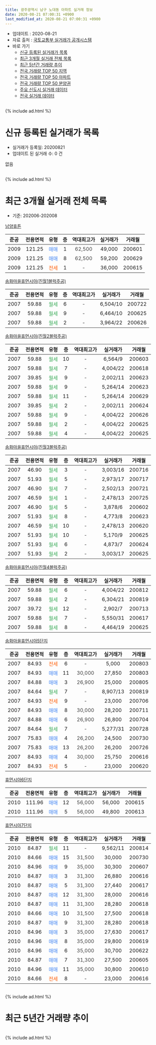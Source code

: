 ```yaml
---
title: 광주광역시 남구 노대동 아파트 실거래 정보
date: 2020-08-21 07:00:31 +0900
last_modified_at: 2020-08-21 07:00:31 +0900
---
```


* 업데이트 : 2020-08-21
* 자료 출처 : [국토교통부 실거래가 공개시스템](http://rt.molit.go.kr)
* 바로 가기
    * [신규 등록된 실거래가 목록](#신규-등록된-실거래가-목록)
    * [최근 3개월 실거래 전체 목록](#최근-3개월-실거래-전체-목록)
    * [최근 5년간 거래량 추이](#최근-5년간-거래량-추이)
    * [전국 거래량 TOP 50 지역](https://inasie.github.io/apt-trade-info/최근-3개월-전국에서-가장-거래가-많이-발생한-지역)
    * [전국 거래량 TOP 50 아파트](https://inasie.github.io/apt-trade-info/최근-3개월-전국에서-가장-거래가-많이-발생한-아파트)
    * [전국 거래량 TOP 50 분양권](https://inasie.github.io/apt-trade-info/최근-3개월-전국에서-가장-거래가-많이-발생한-분양권)
    * [주요 신도시 실거래 데이터](https://inasie.github.io/apt-trade-info/주요-신도시)
    * [전국 실거래 데이터](https://inasie.github.io/apt-trade-info/전국)
<br>
{% include ad.html %}
<br>

# 신규 등록된 실거래가 목록
* 실거래가 등록일: 20200821
* 업데이트 된 실거래 수: 0 건

없음

<br>
{% include ad.html %}
<br>

# 최근 3개월 실거래 전체 목록
* 기준: 202006-202008


[남양휴튼](https://search.naver.com/search.naver?query=%EA%B4%91%EC%A3%BC%EA%B4%91%EC%97%AD%EC%8B%9C+%EB%82%A8%EA%B5%AC+%EB%85%B8%EB%8C%80%EB%8F%99+%EB%82%A8%EC%96%91%ED%9C%B4%ED%8A%BC)

|준공|전용면적|유형|층|역대최고가|실거래가|거래월|
|:---:|:---:|:---:|:---:|:---:|:---:|:---:|
|2009|121.25|<span style="color:#4285f3">매매</span>|1|<span style="color:#444444">62,500</span>|49,000|200601|
|2009|121.25|<span style="color:#4285f3">매매</span>|8|<span style="color:#444444">62,500</span>|59,200|200629|
|2009|121.25|<span style="color:#ff5a00">전세</span>|1|<span style="color:#444444">-</span>|36,000|200615|

[송화마을휴먼시아(진월1블럭주공)](https://search.naver.com/search.naver?query=%EA%B4%91%EC%A3%BC%EA%B4%91%EC%97%AD%EC%8B%9C+%EB%82%A8%EA%B5%AC+%EB%85%B8%EB%8C%80%EB%8F%99+%EC%86%A1%ED%99%94%EB%A7%88%EC%9D%84%ED%9C%B4%EB%A8%BC%EC%8B%9C%EC%95%84%28%EC%A7%84%EC%9B%941%EB%B8%94%EB%9F%AD%EC%A3%BC%EA%B3%B5%29)

|준공|전용면적|유형|층|역대최고가|실거래가|거래월|
|:---:|:---:|:---:|:---:|:---:|:---:|:---:|
|2007|59.88|<span style="color:#34a853">월세</span>|6|<span style="color:#444444">-</span>|6,504/10|200722|
|2007|59.88|<span style="color:#34a853">월세</span>|9|<span style="color:#444444">-</span>|6,464/10|200625|
|2007|59.88|<span style="color:#34a853">월세</span>|2|<span style="color:#444444">-</span>|3,964/22|200626|

[송화마을휴먼시아(진월2블럭주공)](https://search.naver.com/search.naver?query=%EA%B4%91%EC%A3%BC%EA%B4%91%EC%97%AD%EC%8B%9C+%EB%82%A8%EA%B5%AC+%EB%85%B8%EB%8C%80%EB%8F%99+%EC%86%A1%ED%99%94%EB%A7%88%EC%9D%84%ED%9C%B4%EB%A8%BC%EC%8B%9C%EC%95%84%28%EC%A7%84%EC%9B%942%EB%B8%94%EB%9F%AD%EC%A3%BC%EA%B3%B5%29)

|준공|전용면적|유형|층|역대최고가|실거래가|거래월|
|:---:|:---:|:---:|:---:|:---:|:---:|:---:|
|2007|59.88|<span style="color:#34a853">월세</span>|10|<span style="color:#444444">-</span>|6,564/9|200603|
|2007|59.88|<span style="color:#34a853">월세</span>|7|<span style="color:#444444">-</span>|4,004/22|200618|
|2007|39.85|<span style="color:#34a853">월세</span>|9|<span style="color:#444444">-</span>|2,002/11|200623|
|2007|59.88|<span style="color:#34a853">월세</span>|9|<span style="color:#444444">-</span>|5,264/14|200623|
|2007|59.88|<span style="color:#34a853">월세</span>|11|<span style="color:#444444">-</span>|5,264/14|200629|
|2007|39.85|<span style="color:#34a853">월세</span>|2|<span style="color:#444444">-</span>|2,002/11|200624|
|2007|59.88|<span style="color:#34a853">월세</span>|9|<span style="color:#444444">-</span>|4,004/22|200626|
|2007|59.88|<span style="color:#34a853">월세</span>|2|<span style="color:#444444">-</span>|4,004/22|200625|
|2007|59.88|<span style="color:#34a853">월세</span>|4|<span style="color:#444444">-</span>|4,004/22|200625|

[송화마을휴먼시아(진월3블럭주공)](https://search.naver.com/search.naver?query=%EA%B4%91%EC%A3%BC%EA%B4%91%EC%97%AD%EC%8B%9C+%EB%82%A8%EA%B5%AC+%EB%85%B8%EB%8C%80%EB%8F%99+%EC%86%A1%ED%99%94%EB%A7%88%EC%9D%84%ED%9C%B4%EB%A8%BC%EC%8B%9C%EC%95%84%28%EC%A7%84%EC%9B%943%EB%B8%94%EB%9F%AD%EC%A3%BC%EA%B3%B5%29)

|준공|전용면적|유형|층|역대최고가|실거래가|거래월|
|:---:|:---:|:---:|:---:|:---:|:---:|:---:|
|2007|46.90|<span style="color:#34a853">월세</span>|3|<span style="color:#444444">-</span>|3,003/16|200716|
|2007|51.93|<span style="color:#34a853">월세</span>|5|<span style="color:#444444">-</span>|2,973/17|200717|
|2007|46.90|<span style="color:#34a853">월세</span>|7|<span style="color:#444444">-</span>|2,502/13|200721|
|2007|46.59|<span style="color:#34a853">월세</span>|1|<span style="color:#444444">-</span>|2,478/13|200725|
|2007|46.90|<span style="color:#34a853">월세</span>|5|<span style="color:#444444">-</span>|3,878/6|200602|
|2007|51.93|<span style="color:#34a853">월세</span>|8|<span style="color:#444444">-</span>|4,773/8|200623|
|2007|46.59|<span style="color:#34a853">월세</span>|10|<span style="color:#444444">-</span>|2,478/13|200620|
|2007|51.93|<span style="color:#34a853">월세</span>|10|<span style="color:#444444">-</span>|5,170/9|200625|
|2007|51.93|<span style="color:#34a853">월세</span>|6|<span style="color:#444444">-</span>|4,873/7|200624|
|2007|51.93|<span style="color:#34a853">월세</span>|2|<span style="color:#444444">-</span>|3,003/17|200625|

[송화마을휴먼시아(진월4블럭주공)](https://search.naver.com/search.naver?query=%EA%B4%91%EC%A3%BC%EA%B4%91%EC%97%AD%EC%8B%9C+%EB%82%A8%EA%B5%AC+%EB%85%B8%EB%8C%80%EB%8F%99+%EC%86%A1%ED%99%94%EB%A7%88%EC%9D%84%ED%9C%B4%EB%A8%BC%EC%8B%9C%EC%95%84%28%EC%A7%84%EC%9B%944%EB%B8%94%EB%9F%AD%EC%A3%BC%EA%B3%B5%29)

|준공|전용면적|유형|층|역대최고가|실거래가|거래월|
|:---:|:---:|:---:|:---:|:---:|:---:|:---:|
|2007|59.88|<span style="color:#34a853">월세</span>|6|<span style="color:#444444">-</span>|4,004/22|200812|
|2007|59.88|<span style="color:#34a853">월세</span>|2|<span style="color:#444444">-</span>|6,304/21|200819|
|2007|39.72|<span style="color:#34a853">월세</span>|12|<span style="color:#444444">-</span>|2,902/7|200713|
|2007|59.88|<span style="color:#34a853">월세</span>|7|<span style="color:#444444">-</span>|5,550/31|200617|
|2007|59.88|<span style="color:#34a853">월세</span>|8|<span style="color:#444444">-</span>|4,464/19|200625|

[송화마을휴먼시아5단지](https://search.naver.com/search.naver?query=%EA%B4%91%EC%A3%BC%EA%B4%91%EC%97%AD%EC%8B%9C+%EB%82%A8%EA%B5%AC+%EB%85%B8%EB%8C%80%EB%8F%99+%EC%86%A1%ED%99%94%EB%A7%88%EC%9D%84%ED%9C%B4%EB%A8%BC%EC%8B%9C%EC%95%845%EB%8B%A8%EC%A7%80)

|준공|전용면적|유형|층|역대최고가|실거래가|거래월|
|:---:|:---:|:---:|:---:|:---:|:---:|:---:|
|2007|84.93|<span style="color:#ff5a00">전세</span>|6|<span style="color:#444444">-</span>|5,000|200803|
|2007|84.93|<span style="color:#4285f3">매매</span>|11|<span style="color:#444444">30,000</span>|27,850|200803|
|2007|84.88|<span style="color:#4285f3">매매</span>|3|<span style="color:#444444">26,900</span>|25,000|200805|
|2007|84.64|<span style="color:#34a853">월세</span>|7|<span style="color:#444444">-</span>|8,907/13|200819|
|2007|84.93|<span style="color:#ff5a00">전세</span>|9|<span style="color:#444444">-</span>|23,000|200706|
|2007|84.93|<span style="color:#4285f3">매매</span>|8|<span style="color:#444444">30,000</span>|28,200|200711|
|2007|84.88|<span style="color:#4285f3">매매</span>|6|<span style="color:#444444">26,900</span>|26,800|200704|
|2007|84.64|<span style="color:#34a853">월세</span>|7|<span style="color:#444444">-</span>|5,277/31|200728|
|2007|75.83|<span style="color:#4285f3">매매</span>|4|<span style="color:#444444">26,200</span>|24,500|200730|
|2007|75.83|<span style="color:#4285f3">매매</span>|13|<span style="color:#444444">26,200</span>|26,200|200726|
|2007|84.93|<span style="color:#4285f3">매매</span>|4|<span style="color:#444444">30,000</span>|25,750|200616|
|2007|84.93|<span style="color:#ff5a00">전세</span>|5|<span style="color:#444444">-</span>|23,000|200620|


<script async src="//pagead2.googlesyndication.com/pagead/js/adsbygoogle.js"></script>
<!-- 기본 -->
<ins class="adsbygoogle"
     style="display:block"
     data-ad-client="ca-pub-2446590836940007"
     data-ad-slot="1659523306"
     data-ad-format="auto"
     data-full-width-responsive="true"></ins>
<script>
(adsbygoogle = window.adsbygoogle || []).push({});
</script>


[휴먼시아6단지](https://search.naver.com/search.naver?query=%EA%B4%91%EC%A3%BC%EA%B4%91%EC%97%AD%EC%8B%9C+%EB%82%A8%EA%B5%AC+%EB%85%B8%EB%8C%80%EB%8F%99+%ED%9C%B4%EB%A8%BC%EC%8B%9C%EC%95%846%EB%8B%A8%EC%A7%80)

|준공|전용면적|유형|층|역대최고가|실거래가|거래월|
|:---:|:---:|:---:|:---:|:---:|:---:|:---:|
|2010|111.96|<span style="color:#4285f3">매매</span>|12|<span style="color:#444444">56,000</span>|56,000|200615|
|2010|111.96|<span style="color:#4285f3">매매</span>|5|<span style="color:#444444">56,000</span>|49,800|200613|

[휴먼시아7단지](https://search.naver.com/search.naver?query=%EA%B4%91%EC%A3%BC%EA%B4%91%EC%97%AD%EC%8B%9C+%EB%82%A8%EA%B5%AC+%EB%85%B8%EB%8C%80%EB%8F%99+%ED%9C%B4%EB%A8%BC%EC%8B%9C%EC%95%847%EB%8B%A8%EC%A7%80)

|준공|전용면적|유형|층|역대최고가|실거래가|거래월|
|:---:|:---:|:---:|:---:|:---:|:---:|:---:|
|2010|84.87|<span style="color:#34a853">월세</span>|11|<span style="color:#444444">-</span>|9,562/11|200814|
|2010|84.66|<span style="color:#4285f3">매매</span>|15|<span style="color:#444444">31,500</span>|30,000|200730|
|2010|84.96|<span style="color:#4285f3">매매</span>|9|<span style="color:#444444">35,000</span>|30,300|200607|
|2010|84.87|<span style="color:#4285f3">매매</span>|3|<span style="color:#444444">31,300</span>|26,880|200616|
|2010|84.87|<span style="color:#4285f3">매매</span>|5|<span style="color:#444444">31,300</span>|27,440|200617|
|2010|84.87|<span style="color:#4285f3">매매</span>|12|<span style="color:#444444">31,300</span>|28,000|200616|
|2010|84.87|<span style="color:#4285f3">매매</span>|11|<span style="color:#444444">31,300</span>|28,280|200618|
|2010|84.66|<span style="color:#4285f3">매매</span>|10|<span style="color:#444444">31,500</span>|27,500|200618|
|2010|84.87|<span style="color:#4285f3">매매</span>|9|<span style="color:#444444">31,300</span>|28,280|200618|
|2010|84.96|<span style="color:#4285f3">매매</span>|3|<span style="color:#444444">35,000</span>|27,630|200617|
|2010|84.96|<span style="color:#4285f3">매매</span>|8|<span style="color:#444444">35,000</span>|29,800|200619|
|2010|84.96|<span style="color:#4285f3">매매</span>|6|<span style="color:#444444">35,000</span>|30,700|200622|
|2010|84.87|<span style="color:#4285f3">매매</span>|7|<span style="color:#444444">31,300</span>|27,500|200605|
|2010|84.96|<span style="color:#4285f3">매매</span>|11|<span style="color:#444444">35,000</span>|30,800|200610|
|2010|84.66|<span style="color:#ff5a00">전세</span>|8|<span style="color:#444444">-</span>|23,000|200616|


<br>
{% include ad.html %}
<br>

# 최근 5년간 거래량 추이


<div style="width:100%;">
    <canvas id="deal_progress" height="200"></canvas>
</div>

<script>
new Chart(document.getElementById("deal_progress"), {
    type: 'line',
    data: {
        labels: ['201508','201509','201510','201511','201512','201601','201602','201603','201604','201605','201606','201607','201608','201609','201610','201611','201612','201701','201702','201703','201704','201705','201706','201707','201708','201709','201710','201711','201712','201801','201802','201803','201804','201805','201806','201807','201808','201809','201810','201811','201812','201901','201902','201903','201904','201905','201906','201907','201908','201909','201910','201911','201912','202001','202002','202003','202004','202005','202006','202007','202008'],
        datasets: [{
            label: '매매',
            pointRadius: 1,
            data: [13, 11, 12, 9, 8, 6, 4, 12, 10, 4, 4, 9, 12, 10, 13, 10, 5, 1, 3, 8, 3, 5, 7, 6, 6, 4, 5, 10, 6, 8, 15, 9, 7, 13, 11, 14, 20, 25, 12, 11, 8, 4, 8, 4, 8, 14, 13, 10, 6, 11, 4, 6, 7, 5, 10, 7, 6, 7, 17, 5, 2],
            borderColor: "rgba(255, 201, 14, 1)",
            backgroundColor: "rgba(255, 201, 14, 0.5)",
            fill: false,
            lineTension: 0
        },{
            label: '전월세',
            pointRadius: 1,
            data: [10, 13, 14, 7, 21, 73, 11, 14, 9, 10, 8, 15, 16, 15, 9, 14, 14, 13, 6, 11, 9, 8, 6, 12, 13, 12, 12, 8, 23, 54, 9, 15, 13, 13, 16, 10, 15, 12, 17, 23, 16, 31, 11, 26, 13, 12, 32, 19, 22, 14, 25, 13, 30, 68, 14, 7, 19, 22, 22, 8, 5],
            borderColor: "rgba(0, 141, 185, 1)",
            backgroundColor: "rgba(0, 141, 185, 0.5)",
            fill: false,
            lineTension: 0
        }
        ]
    },
    options: {
        responsive: true,
        title: {
            display: false
        },
        tooltips: {
            mode: 'index',
            intersect: false
        },
        hover: {
            mode: 'nearest',
            intersect: true
        },
        scales: {
            xAxes: [{
                display: true,
                scaleLabel: {
                    display: true,
                    labelString: '년/월'
                }
            }],
            yAxes: [{
                display: true,
                ticks: {
                    suggestedMin: 0,
                },
                scaleLabel: {
                    display: true,
                    labelString: '실거래 수'
                }
            }]
        }
    }
});

</script>


<br>
{% include ad.html %}
<br>

